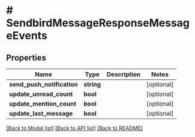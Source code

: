 # # SendbirdMessageResponseMessageEvents

## Properties

Name | Type | Description | Notes
------------ | ------------- | ------------- | -------------
**send_push_notification** | **string** |  | [optional]
**update_unread_count** | **bool** |  | [optional]
**update_mention_count** | **bool** |  | [optional]
**update_last_message** | **bool** |  | [optional]

[[Back to Model list]](../../README.md#models) [[Back to API list]](../../README.md#endpoints) [[Back to README]](../../README.md)
